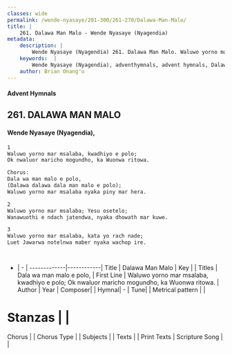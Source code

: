 ```yaml
---
classes: wide
permalink: /wende-nyasaye/201-300/261-270/Dalawa-Man-Malo/
title: |
    261. Dalawa Man Malo - Wende Nyasaye (Nyagendia)
metadata:
    description: |
        Wende Nyasaye (Nyagendia) 261. Dalawa Man Malo. Waluwo yorno mar msalaba, kwadhiyo e polo; Ok nwaluor maricho mogundho, ka Wuonwa ritowa.  Chorus: Dala wa man malo e polo, (Dalawa dalawa dala man malo e polo); Waluwo yorno mar msalaba nyaka piny mar hera.  
    keywords:  |
        Wende Nyasaye (Nyagendia), adventhymnals, advent hymnals, Dalawa Man Malo, Waluwo yorno mar msalaba, kwadhiyo e polo; Ok nwaluor maricho mogundho, ka Wuonwa ritowa.. Dala wa man malo e polo,
    author: Brian Onang'o
---
```


#### Advent Hymnals
## 261. DALAWA MAN MALO
####  Wende Nyasaye (Nyagendia),

```txt
1
Waluwo yorno mar msalaba, kwadhiyo e polo;
Ok nwaluor maricho mogundho, ka Wuonwa ritowa.

Chorus:
Dala wa man malo e polo,
(Dalawa dalawa dala man malo e polo);
Waluwo yorno mar msalaba nyaka piny mar hera.

2
Waluwo yorno mar msalaba; Yesu osetelo;
Wanawuothi e ndach jatendwa, nyaka dhowath mar kuwe.

3
Waluwo yorno mar msalaba, kata yo rach nade;
Luet Jawarwa notelnwa maber nyaka wachop ire.




```

- |   -  |
-------------|------------|
Title | Dalawa Man Malo |
Key |  |
Titles | Dala wa man malo e polo, |
First Line | Waluwo yorno mar msalaba, kwadhiyo e polo; Ok nwaluor maricho mogundho, ka Wuonwa ritowa. |
Author | 
Year | 
Composer| |
Hymnal|  - |
Tune|  |
Metrical pattern | |
# Stanzas |  |
Chorus |  |
Chorus Type |  |
Subjects | |
Texts |  |
Print Texts | 
Scripture Song |  |
    
